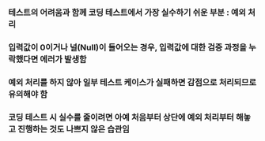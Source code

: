 ### 테스트의 어려움과 함께 코딩 테스트에서 가장 실수하기  쉬운 부분 : 예외 처리
### 입력값이 0이거나 널(Null)이 들어오는 경우, 입력값에 대한 검증 과정을 누락했다면 에러가 발생함
### 예외 처리를 하지 않아 일부 테스트 케이스가 실패하면 감점으로 처리되므로 유의해야 함
### 코딩 테스트 시 실수를 줄이려면 아예 처음부터 상단에 예외 처리부터 해놓고 진행하는 것도 나쁘지 않은 습관임